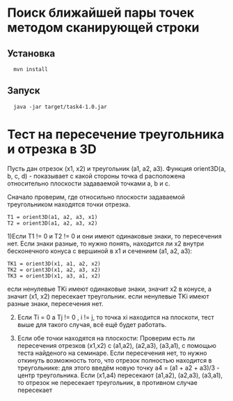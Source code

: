 # Поиск ближайшей пары точек методом сканирующей строки

## Установка
```
  mvn install
```
## Запуск
```
  java -jar target/task4-1.0.jar
```
# Тест на пересечение треугольника и отрезка в 3D

Пусть дан отрезок (x1, x2) и треугольник (a1, a2, a3). Функция orient3D(a, b, c, d) - показывает с какой стороны точка d расположена относительно плоскости задаваемой точками a, b и c. 

  Сначало проверим, где относильно плоскости задаваемой треугольником находятся точки отрезка.
```
T1 = orient3D(a1, a2, a3, x1)
T2 = orient3D(a1, a2, a3, x2)
```
1)Если T1 != 0 и T2 != 0 и они имеют одинаковые знаки, то пересечения нет.
Если знаки разные, то нужно понять, находится ли x2 внутри бесконечного конуса с вершиной в x1 и сечением (a1, a2, a3):
```
TK1 = orient3D(x1, a1, a2, x2)
TK2 = orient3D(x1, a2, a3, x2)
TK3 = orient3D(x1, a3, a1, x2)
```
если ненулевые TKi имеют одинаковые знаки, значит x2 в конусе, а значит (x1, x2) пересекает треугольник.
если ненулевые TKi имеют разные знаки, пересечения нет.
        
2) Если Ti = 0 а Tj != 0 , i != j, то точка xi находится на плоскоти, тест выше для такого случая, всё ещё будет работать.


3) Если обе точки находятся на плоскости:
        Проверим есть ли пересечения отрезков (x1,x2) с (a1,a2), (a2,a3), (a3,a1), с помощью теста найденого на семинаре.
        Если пересечения нет, то нужно откинуть возможность того, что отрезок полностью находится в треугольнике:
        для этого введём новую точку a4 = (a1 + a2 + a3)/3 - центр треугольника. Если (x1,a4) пересекают (a1,a2), (a2,a3),      (a3,a1), то отрезок не пересекает треугольник, в противном случае пересекает
              
        
